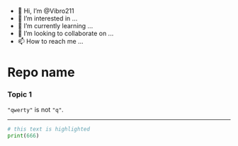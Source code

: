 - 👋 Hi, I’m @Vibro211
- 👀 I’m interested in ...
- 🌱 I’m currently learning ...
- 💞️ I’m looking to collaborate on ...
- 📫 How to reach me ...

<!---
Vibro211/Vibro211 is a ✨ special ✨ repository because its `README.md` (this file) appears on your GitHub profile.
You can click the Preview link to take a look at your changes.
--->
# Repo name

### Topic 1

`"qwerty"` is not `"q"`.

---

```python
# this text is highlighted
print(666)
```

